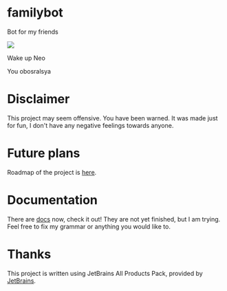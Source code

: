 # familybot
Bot for my friends

![](https://storozhenko.dev/images/jesus_final-min.jpg)

Wake up Neo

You obosralsya

# Disclaimer
This project may seem offensive. You have been warned.
It was made just for fun, I don't have any negative feelings towards anyone.


# Future plans
Roadmap of the project is [here](https://www.notion.so/6f559661e3d34f4b954ef3629bf959e5).

# Documentation
There are [docs](./DOCUMENTATION.md) now, check it out! They are not yet finished, but I am trying.
Feel free to fix my grammar or anything you would like to.

# Thanks
This project is written using JetBrains All Products Pack, provided by [JetBrains](https://www.jetbrains.com/?from=familybot).
